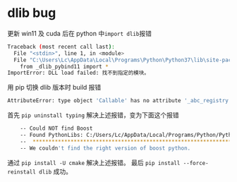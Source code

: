 # dlib bug

更新 win11 及 cuda 后在 python 中`import dlib`报错
```bash
Traceback (most recent call last):
  File "<stdin>", line 1, in <module>
  File "C:\Users\Lc\AppData\Local\Programs\Python\Python37\lib\site-packages\dlib\__init__.py", line 19, in <module>
    from _dlib_pybind11 import *
ImportError: DLL load failed: 找不到指定的模块。
```
用 pip 切换 dlib 版本时 build 报错
```bash
AttributeError: type object 'Callable' has no attribute '_abc_registry'
```
首先 `pip uninstall typing` 解决上述报错，变为下面这个报错
```bash
    -- Could NOT find Boost
    -- Found PythonLibs: C:/Users/Lc/AppData/Local/Programs/Python/Python37/libs/python37.lib (found suitable version "3.7.0", minimum required is "3.4")
    --  *****************************************************************************************************
    -- We couldn't find the right version of boost python. 
```
通过 `pip install -U cmake` 解决上述报错。
最后 `pip install --force-reinstall dlib` 成功。